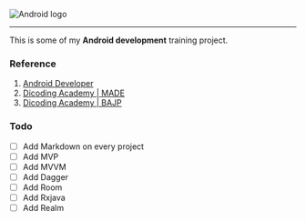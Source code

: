 ![Android logo](https://upload.wikimedia.org/wikipedia/commons/3/3b/Android_new_logo_2019.svg)
 
---

This is some of my __Android development__ training project.
### Reference
1. [Android Developer](https://developer.android.com/ "Android Developer")
2. [Dicoding Academy | MADE](https://www.dicoding.com/academies/14 "Belajar Fundamental Aplikasi Android" )
3. [Dicoding Academy | BAJP](https://www.dicoding.com/academies/14 "Belajar Android Jetpack Pro" )
### Todo
- [ ] Add Markdown on every project
- [ ] Add MVP
- [ ] Add MVVM
- [ ] Add Dagger
- [ ] Add Room
- [ ] Add Rxjava
- [ ] Add Realm
